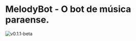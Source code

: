 # MelodyBot - O bot de música paraense.
![v0.1.1-beta](https://img.shields.io/badge/vers&#227;o-v0.1.1-blue)
